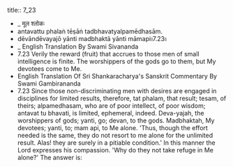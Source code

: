 title:: 7_23

- _ मूल श्लोकः
- antavattu phalaṅ tēṣāṅ tadbhavatyalpamēdhasām.
- dēvāndēvayajō yānti madbhaktā yānti māmapi৷৷7.23৷৷
- _ English Translation By Swami Sivananda
- 7.23 Verily the reward (fruit) that accrues to those men of small intelligence is finite. The worshippers of the gods go to them, but My devotees come to Me.
- English Translation Of Sri Shankaracharya's Sanskrit Commentary By Swami Gambirananda
- 7.23 Since those non-discriminating men with desires are engaged in disciplines for limited results, therefore, tat phalam, that result; tesam, of theirs; alpamedhasam, who are of poor intellect, of poor wisdom; antavat tu bhavati, is limited, ephemeral, indeed. Deva-yajah, the worshippers of gods; yanti, go; devan, to the gods. Madbhaktah, My devotees; yanti, to; mam api, to Me alone. 'Thus, though the effort needed is the same, they do not resort to me alone for the unlimited result. Alas! they are surely in a pitiable condition.' In this manner the Lord expresses his compassion. 'Why do they not take refuge in Me alone?' The answer is: